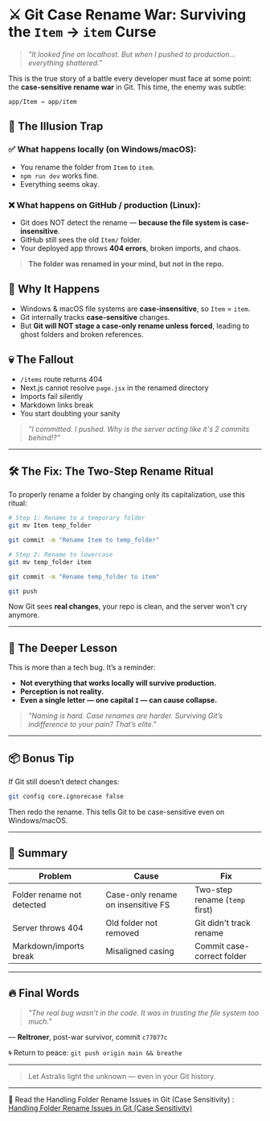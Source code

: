 # ⚔️ Git Case Rename War: Surviving the `Item` → `item` Curse

> _"It looked fine on localhost. But when I pushed to production... everything shattered."_

This is the true story of a battle every developer must face at some point: the **case-sensitive rename war** in Git. This time, the enemy was subtle:

```
app/Item → app/item
```

## 🧨 The Illusion Trap

### ✅ What happens locally (on Windows/macOS):
- You rename the folder from `Item` to `item`.
- `npm run dev` works fine.
- Everything seems okay.

### ❌ What happens on GitHub / production (Linux):
- Git does NOT detect the rename — **because the file system is case-insensitive**.
- GitHub still sees the old `Item/` folder.
- Your deployed app throws **404 errors**, broken imports, and chaos.

> **The folder was renamed in your mind, but not in the repo.**

## 🧠 Why It Happens
- Windows & macOS file systems are **case-insensitive**, so `Item` = `item`.
- Git internally tracks **case-sensitive** changes.
- But **Git will NOT stage a case-only rename unless forced**, leading to ghost folders and broken references.

## 💀 The Fallout
- `/items` route returns 404
- Next.js cannot resolve `page.jsx` in the renamed directory
- Imports fail silently
- Markdown links break
- You start doubting your sanity

> _"I committed. I pushed. Why is the server acting like it's 2 commits behind!?"_

---

## 🛠️ The Fix: The Two-Step Rename Ritual

To properly rename a folder by changing only its capitalization, use this ritual:

```bash
# Step 1: Rename to a temporary folder
git mv Item temp_folder

git commit -m "Rename Item to temp_folder"

# Step 2: Rename to lowercase
git mv temp_folder item

git commit -m "Rename temp_folder to item"

git push
```

Now Git sees **real changes**, your repo is clean, and the server won't cry anymore.

---

## 🧬 The Deeper Lesson

This is more than a tech bug. It’s a reminder:
- **Not everything that works locally will survive production.**
- **Perception is not reality.**
- **Even a single letter — one capital `I` — can cause collapse.**

> _"Naming is hard. Case renames are harder. Surviving Git’s indifference to your pain? That’s elite."_

---

## 📦 Bonus Tip
If Git still doesn’t detect changes:
```bash
git config core.ignorecase false
```
Then redo the rename. This tells Git to be case-sensitive even on Windows/macOS.

---

## 📝 Summary

| Problem                      | Cause                         | Fix                            |
|-----------------------------|-------------------------------|---------------------------------|
| Folder rename not detected  | Case-only rename on insensitive FS | Two-step rename (`temp` first) |
| Server throws 404           | Old folder not removed        | Git didn't track rename        |
| Markdown/imports break      | Misaligned casing             | Commit case-correct folder     |

---

## 🔥 Final Words
> _"The real bug wasn’t in the code. It was in trusting the file system too much."_

— **Reltroner**, post-war survivor, commit `c77077c`

🌀 Return to peace: `git push origin main && breathe`

---

> Let Astralis light the unknown — even in your Git history.

---

📄 Read the Handling Folder Rename Issues in Git (Case Sensitivity)
: [Handling Folder Rename Issues in Git (Case Sensitivity)
](./git-case-rename-war.md)

